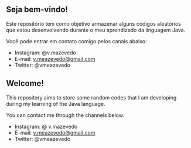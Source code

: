 ## Seja bem-vindo!

Este repositório tem como objetivo armazenar alguns códigos aleatórios que estou desenvolvendo durante o meu aprendizado da linguagem Java.

Você pode entrar em contato comigo pelos canais abaixo:

- Instagram: @v.mazevedo
- E-mail: v.meazevedo@gmail.com
- Twitter: @vmeazevedo


## Welcome!

This repository aims to store some random codes that I am developing during my learning of the Java language.

You can contact me through the channels below:

- Instagram: @ v.mazevedo
- E-mail: v.meazevedo@gmail.com
- Twitter: @vmeazevedo
